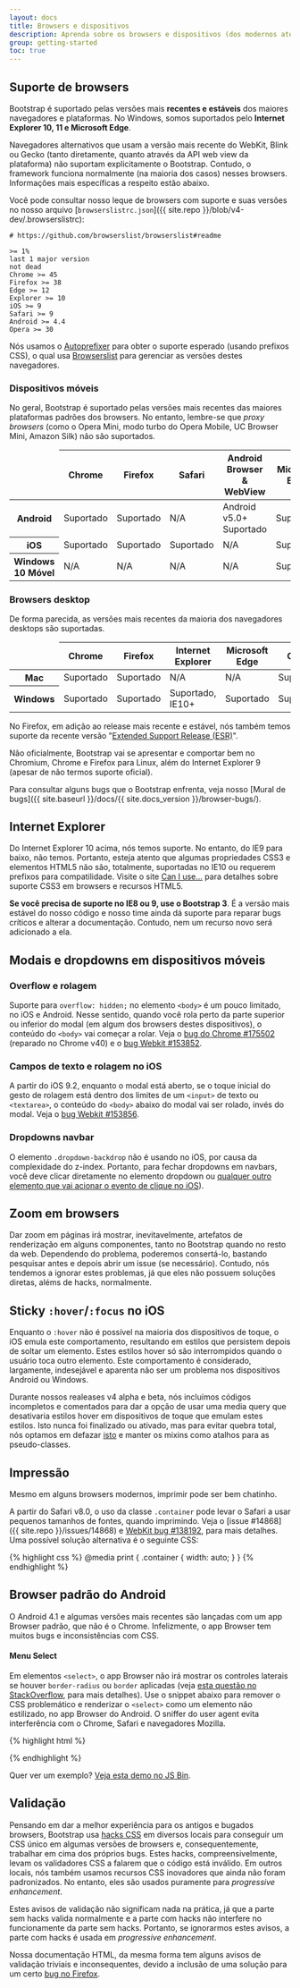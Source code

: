 ```yaml
---
layout: docs
title: Browsers e dispositivos
description: Aprenda sobre os browsers e dispositivos (dos modernos até os antigos) que suportam o Bootstrap, incluindo quirks e bugs conhecidos, em cada.
group: getting-started
toc: true
---
```


## Suporte de browsers

Bootstrap é suportado pelas versões mais **recentes e estáveis** dos maiores navegadores e plataformas. No Windows, somos suportados pelo **Internet Explorer 10, 11 e Microsoft Edge**.

Navegadores alternativos que usam a versão mais recente do WebKit, Blink ou Gecko (tanto diretamente, quanto através da API web view da plataforma) não suportam explicitamente o Bootstrap. Contudo, o framework funciona normalmente (na maioria dos casos) nesses browsers. Informações mais específicas a respeito estão abaixo.

Você pode consultar nosso leque de browsers com suporte e suas versões no nosso arquivo [`browserslistrc.json`]({{ site.repo }}/blob/v4-dev/.browserslistrc):

```
# https://github.com/browserslist/browserslist#readme

>= 1%
last 1 major version
not dead
Chrome >= 45
Firefox >= 38
Edge >= 12
Explorer >= 10
iOS >= 9
Safari >= 9
Android >= 4.4
Opera >= 30
```

Nós usamos o [Autoprefixer](https://github.com/postcss/autoprefixer) para obter o suporte esperado (usando prefixos CSS), o qual usa [Browserslist](https://github.com/browserslist/browserslist) para gerenciar as versões destes navegadores.

### Dispositivos móveis

No geral, Bootstrap é suportado pelas versões mais recentes das maiores plataformas padrões dos browsers. No entanto, lembre-se que _proxy browsers_ (como o Opera Mini, modo turbo do Opera Mobile, UC Browser Mini, Amazon Silk) não são suportados.

<table class="table table-bordered table-striped">
  <thead>
    <tr>
      <td></td>
      <th>Chrome</th>
      <th>Firefox</th>
      <th>Safari</th>
      <th>Android Browser &amp; WebView</th>
      <th>Microsoft Edge</th>
    </tr>
  </thead>
  <tbody>
    <tr>
      <th scope="row">Android</th>
      <td class="text-success">Suportado</td>
      <td class="text-success">Suportado</td>
      <td class="text-muted">N/A</td>
      <td class="text-success">Android v5.0+ Suportado</td>
      <td class="text-success">Suportado</td>
    </tr>
    <tr>
      <th scope="row">iOS</th>
      <td class="text-success">Suportado</td>
      <td class="text-success">Suportado</td>
      <td class="text-success">Suportado</td>
      <td class="text-muted">N/A</td>
      <td class="text-success">Suportado</td>
    </tr>
    <tr>
      <th scope="row">Windows 10 Móvel</th>
      <td class="text-muted">N/A</td>
      <td class="text-muted">N/A</td>
      <td class="text-muted">N/A</td>
      <td class="text-muted">N/A</td>
      <td class="text-success">Suportado</td>
    </tr>
  </tbody>
</table>

### Browsers desktop

De forma parecida, as versões mais recentes da maioria dos navegadores desktops são suportadas.

<table class="table table-bordered table-striped">
  <thead>
    <tr>
      <td></td>
      <th>Chrome</th>
      <th>Firefox</th>
      <th>Internet Explorer</th>
      <th>Microsoft Edge</th>
      <th>Opera</th>
      <th>Safari</th>
    </tr>
  </thead>
  <tbody>
    <tr>
      <th scope="row">Mac</th>
      <td class="text-success">Suportado</td>
      <td class="text-success">Suportado</td>
      <td class="text-muted">N/A</td>
      <td class="text-muted">N/A</td>
      <td class="text-success">Suportado</td>
      <td class="text-success">Suportado</td>
    </tr>
    <tr>
      <th scope="row">Windows</th>
      <td class="text-success">Suportado</td>
      <td class="text-success">Suportado</td>
      <td class="text-success">Suportado, IE10+</td>
      <td class="text-success">Suportado</td>
      <td class="text-success">Suportado</td>
      <td class="text-danger">Not Suportado</td>
    </tr>
  </tbody>
</table>

No Firefox, em adição ao release mais recente e estável, nós também temos suporte da recente versão "[Extended Support Release (ESR)](https://www.mozilla.org/en-US/firefox/organizations/#faq)".

Não oficialmente, Bootstrap vai se apresentar e comportar bem no Chromium, Chrome e Firefox para Linux, além do Internet Explorer 9 (apesar de não termos suporte oficial).

Para consultar alguns bugs que o Bootstrap enfrenta, veja nosso [Mural de bugs]({{ site.baseurl }}/docs/{{ site.docs_version }}/browser-bugs/).

## Internet Explorer

Do Internet Explorer 10 acima, nós temos suporte. No entanto, do IE9 para baixo, não temos. Portanto, esteja atento que algumas propriedades CSS3 e elementos HTML5 não são, totalmente, suportadas no IE10 ou requerem prefixos para compatilidade. Visite o site [Can I use...](https://caniuse.com/) para detalhes sobre suporte CSS3 em browsers e recursos HTML5.

**Se você precisa de suporte no IE8 ou 9, use o Bootstrap 3**. É a versão mais estável do nosso código e nosso time ainda dá suporte para reparar bugs críticos e alterar a documentação. Contudo, nem um recurso novo será adicionado a ela.

## Modais e dropdowns em dispositivos móveis

### Overflow e rolagem

Suporte para `overflow: hidden;` no elemento `<body>` é um pouco limitado, no iOS e Android. Nesse sentido, quando você rola perto da parte superior ou inferior do modal (em algum dos browsers destes dispositivos), o conteúdo do `<body>` vai começar a rolar. Veja o [bug do Chrome #175502](https://bugs.chromium.org/p/chromium/issues/detail?id=175502) (reparado no Chrome v40) e o [bug Webkit #153852](https://bugs.webkit.org/show_bug.cgi?id=153852).

### Campos de texto e rolagem no iOS

A partir do iOS 9.2, enquanto o modal está aberto, se o toque inicial do gesto de rolagem está dentro dos limites de um `<input>` de texto ou `<textarea>`, o conteúdo do `<body>` abaixo do modal vai ser rolado, invés do modal. Veja o [bug Webkit #153856](https://bugs.webkit.org/show_bug.cgi?id=153856).

### Dropdowns navbar

O elemento `.dropdown-backdrop` não é usando no iOS, por causa da complexidade do z-index. Portanto, para fechar dropdowns em navbars, você deve clicar diretamente no elemento dropdown ou [qualquer outro elemento que vai acionar o evento de clique no iOS](https://developer.mozilla.org/en-US/docs/Web/Events/click#Safari_Mobile)).

## Zoom em browsers

Dar zoom em páginas irá mostrar, inevitavelmente, artefatos de renderização em alguns componentes, tanto no Bootstrap quando no resto da web. Dependendo do problema, poderemos consertá-lo, bastando pesquisar antes e depois abrir um issue (se necessário). Contudo, nós tendemos a ignorar estes problemas, já que eles não possuem soluções diretas, aléms de hacks, normalmente.

## Sticky `:hover`/`:focus` no iOS

Enquanto o `:hover` não é possível na maioria dos dispositivos de toque, o iOS emula este comportamento, resultando em estilos que persistem depois de soltar um elemento. Estes estilos hover só são interrompidos quando o usuário toca outro elemento. Este comportamento é considerado, largamente, indesejável e aparenta não ser um problema nos dispositivos Android ou Windows.

Durante nossos realeases v4 alpha e beta, nós incluímos códigos incompletos e comentados para dar a opção de usar uma media query que desativaria estilos hover em dispositivos de toque que emulam estes estilos. Isto nunca foi finalizado ou ativado, mas para evitar quebra total, nós optamos em defazar [isto](https://github.com/twbs/mq4-hover-shim) e manter os mixins como atalhos para as pseudo-classes.

## Impressão

Mesmo em alguns browsers modernos, imprimir pode ser bem chatinho.

A partir do Safari v8.0, o uso da classe `.container` pode levar o Safari a usar pequenos tamanhos de fontes, quando imprimindo. Veja o [issue #14868]({{ site.repo }}/issues/14868) e [WebKit bug #138192](https://bugs.webkit.org/show_bug.cgi?id=138192), para mais detalhes. Uma possível solução alternativa é o seguinte CSS:

{% highlight css %}
@media print {
  .container {
    width: auto;
  }
}
{% endhighlight %}

## Browser padrão do Android

O Android 4.1 e algumas versões mais recentes são lançadas com um app Browser padrão, que não é o Chrome. Infelizmente, o app Browser tem muitos bugs e inconsistências com CSS.

#### Menu Select

Em elementos `<select>`, o app Browser não irá mostrar os controles laterais se houver `border-radius` ou `border` aplicadas (veja [esta questão no StackOverflow](https://stackoverflow.com/questions/14744437/html-select-box-not-showing-drop-down-arrow-on-android-version-4-0-when-set-with), para mais detalhes). Use o snippet abaixo para remover o CSS problemático e renderizar o `<select>` como um elemento não estilizado, no app Browser do Android. O sniffer do user agent evita interferência com o Chrome, Safari e navegadores Mozilla.

{% highlight html %}
<script>
$(function () {
  var nua = navigator.userAgent
  var isAndroid = (nua.indexOf('Mozilla/5.0') > -1 && nua.indexOf('Android ') > -1 && nua.indexOf('AppleWebKit') > -1 && nua.indexOf('Chrome') === -1)
  if (isAndroid) {
    $('select.form-control').removeClass('form-control').css('width', '100%')
  }
})
</script>
{% endhighlight %}

Quer ver um exemplo? [Veja esta demo no JS Bin](http://jsbin.com/OyaqoDO/2).

## Validação

Pensando em dar a melhor experiência para os antigos e bugados browsers, Bootstrap usa [hacks CSS](http://browserhacks.com/) em diversos locais para conseguir um CSS único em algumas versões de browsers e, consequentemente, trabalhar em cima dos próprios bugs. Estes hacks, compreensivelmente, levam os validadores CSS a falarem que o código está inválido. Em outros locais, nós também usamos recursos CSS inovadores que ainda não foram padronizados. No entanto, eles são usados puramente para _progressive enhancement_.

Estes avisos de validação não significam nada na prática, já que a parte sem hacks valida normalmente e a parte com hacks não interfere no funcionamente da parte sem hacks. Portanto, se ignorarmos estes avisos, a parte com hacks é usada em _progressive enhancement_.

Nossa documentação HTML, da mesma forma tem alguns avisos de validação triviais e inconsequentes, devido a inclusão de uma solução para um certo [bug no Firefox](https://bugzilla.mozilla.org/show_bug.cgi?id=654072).
